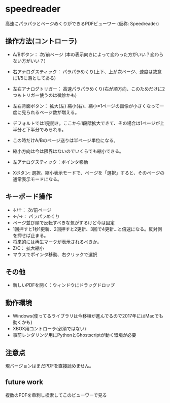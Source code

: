 # speedreader

高速にパラパラとページめくりができるPDFビューワー (仮称: Speedreader)

## 操作方法(コントローラ)
- A/Bボタン： 次/前ページ (本の表示向きによって変わった方がいい？変わらない方がいい？)
- 右アナログスティック： パラパラめくり(上下、上が次ページ、速度は故意に1/5に落としてある)
- 左右アナログトリガー： 高速パラパラめくり(右が順方向、このためだけに2つもトリガー使うのは微妙かも)
- 左右背面ボタン： 拡大(左) 縮小(右)、縮小=1ページの画像が小さくなって一度に見られるページ数が増える。
 - デフォルトでは1見開き。ここから1段階拡大できて、その場合は1ページが上半分と下半分でみられる。
 - この時だけA/Bのページ送りは半ページ単位になる。
 - 縮小方向は今は限界はないのでいくらでも縮小できる。

- 左アナログスティック：ポインタ移動
- Xボタン: 選択。縮小表示モードで、ページを「選択」すると、そのページの通常表示モードになる。

## キーボード操作
- ↓/↑： 次/前ページ
- ←/→： パラパラめくり
 - ページ並び順で反転すべきな気がするけど今は固定
 - 1回押すと1秒1更新、2回押すと2更新、3回で4更新…と倍速になる。反対側を押せば止まる。
 - 将来的には再生マークが表示されるべきか。
- Z/C： 拡大縮小
- マウスでポインタ移動、右クリックで選択

## その他
- 新しいPDFを開く：ウィンドウにドラッグドロップ

## 動作環境
- Windows(使ってるライブラリは今移植が進んでるので2017年にはMacでも動くかも)
- XBOX用コントローラ(必須ではない)
- 事前レンダリング用にPythonとGhostscriptが動く環境が必要

## 注意点
現バージョンはまだPDFを直接読めません。

## future work
複数のPDFを串刺し検索してこのビューワーで見る
